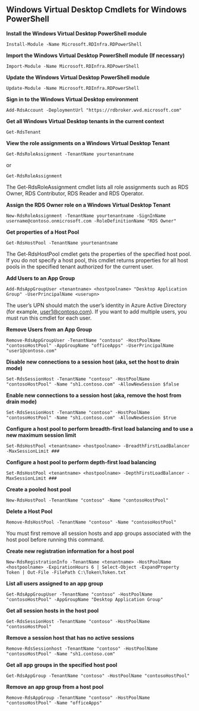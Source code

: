 ## Windows Virtual Desktop Cmdlets for Windows PowerShell

**Install the Windows Virtual Desktop PowerShell module**

`Install-Module -Name Microsoft.RDInfra.RDPowerShell`

**Import the Windows Virtual Desktop PowerShell module (If necessary)**

`Import-Module -Name Microsoft.RDInfra.RDPowerShell`

**Update the Windows Virtual Desktop PowerShell module**

`Update-Module -Name Microsoft.RDInfra.RDPowerShell`

**Sign in to the Windows Virtual Desktop environment**

`Add-RdsAccount -DeploymentUrl "https://rdbroker.wvd.microsoft.com"`

**Get all Windows Virtual Desktop tenants in the current context**

`Get-RdsTenant`

**View the role assignments on a Windows Virtual Desktop Tenant**

`Get-RdsRoleAssignment -TenantName yourtenantname`

or

`Get-RdsRoleAssignment`

The Get-RdsRoleAssignment cmdlet lists all role assignments such as RDS Owner, RDS Contributor, RDS Reader and RDS Operator.

**Assign the RDS Owner role on a Windows Virtual Desktop Tenant**

`New-RdsRoleAssignment -TenantName yourtenantname -SignInName username@contoso.onmicrosoft.com -RoleDefinitionName "RDS Owner"`

**Get properties of a Host Pool**

`Get-RdsHostPool -TenantName yourtenantname`

The Get-RdsHostPool cmdlet gets the properties of the specified host pool. If you do not specify a host pool, this cmdlet returns properties for all host pools in the specified tenant authorized for the current user.

**Add Users to an App Group**

`Add-RdsAppGroupUser <tenantname> <hostpoolname> "Desktop Application Group" -UserPrincipalName <userupn>`

The user’s UPN should match the user’s identity in Azure Active Directory (for example, user1@contoso.com). If you want to add multiple users, you must run this cmdlet for each user.

**Remove Users from an App Group**

`Remove-RdsAppGroupUser -TenantName "contoso" -HostPoolName "contosoHostPool" -AppGroupName "officeApps" -UserPrincipalName "user1@contoso.com"`

**Disable new connections to a session host (aka, set the host to drain mode)**

`Set-RdsSessionHost -TenantName "contoso" -HostPoolName "contosoHostPool" -Name "sh1.contoso.com" -AllowNewSession $false`

**Enable new connections to a session host (aka, remove the host from drain mode)**

`Set-RdsSessionHost -TenantName "contoso" -HostPoolName "contosoHostPool" -Name "sh1.contoso.com" -AllowNewSession $true`

**Configure a host pool to perform breadth-first load balancing and to use a new maximum session limit**

`Set-RdsHostPool <tenantname> <hostpoolname> -BreadthFirstLoadBalancer -MaxSessionLimit ###`

**Configure a host pool to perform depth-first load balancing**

`Set-RdsHostPool <tenantname> <hostpoolname> -DepthFirstLoadBalancer -MaxSessionLimit ###`

**Create a pooled host pool**

`New-RdsHostPool -TenantName "contoso" -Name "contosoHostPool"`

**Delete a Host Pool**

`Remove-RdsHostPool -TenantName "contoso" -Name "contosoHostPool"`

You must first remove all session hosts and app groups associated with the host pool before running this command.

**Create new registration information for a host pool**

`New-RdsRegistrationInfo -TenantName <tenantname> -HostPoolName <hostpoolname> -ExpirationHours 6 | Select-Object -ExpandProperty Token | Out-File -FilePath C:\Token\Token.txt`

**List all users assigned to an app group**

`Get-RdsAppGroupUser -TenantName "contoso" -HostPoolName "contosoHostPool" -AppGroupName "Desktop Application Group"`

**Get all session hosts in the host pool**

`Get-RdsSessionHost -TenantName "contoso" -HostPoolName "contosoHostPool"`

**Remove a session host that has no active sessions**

`Remove-RdsSessionhost -TenantName "contoso" -HostPoolName "contosoHostPool" -Name "sh1.contoso.com"`

**Get all app groups in the specified host pool**

`Get-RdsAppGroup -TenantName "contoso" -HostPoolName "contosoHostPool"`

**Remove an app group from a host pool**

`Remove-RdsAppGroup -TenantName "contoso" -HostPoolName "contosoHostPool" -Name "officeApps"`




